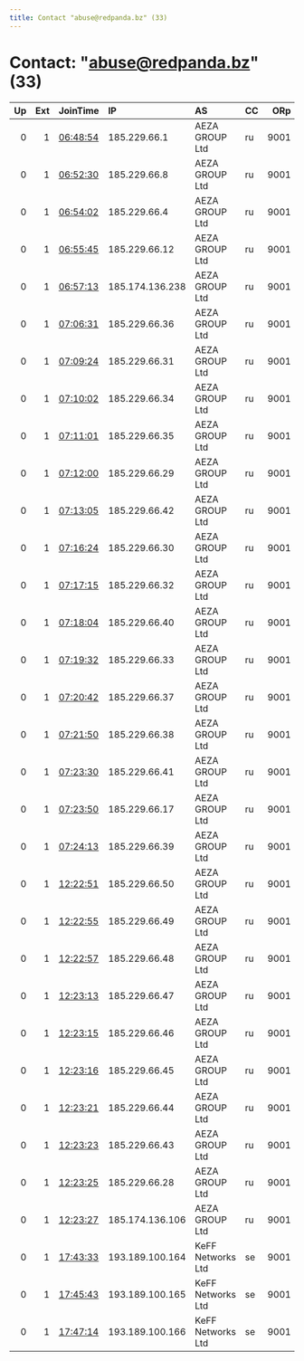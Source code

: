 ```yaml
---
title: Contact "abuse@redpanda.bz" (33)
---
```


# Contact: "abuse@redpanda.bz" (33)

|   Up |   Ext | JoinTime                                                                                              | IP              | AS                | CC   |   ORp |   Dirp | OS    | Version   | Nickname   |   eFamMembers |
|-----:|------:|:------------------------------------------------------------------------------------------------------|:----------------|:------------------|:-----|------:|-------:|:------|:----------|:-----------|--------------:|
|    0 |     1 | [06:48:54](https://nusenu.github.io/OrNetStats/w/relay/385B1086740F164B4C1B7576624742BBB8FACB38.html) | 185.229.66.1    | AEZA GROUP Ltd    | ru   |  9001 |      0 | Linux | 0.4.6.9   | Candle     |            35 |
|    0 |     1 | [06:52:30](https://nusenu.github.io/OrNetStats/w/relay/7AEA4280238A5DD5D303882B18816696142B1EF7.html) | 185.229.66.8    | AEZA GROUP Ltd    | ru   |  9001 |      0 | Linux | 0.4.6.9   | Candle     |            35 |
|    0 |     1 | [06:54:02](https://nusenu.github.io/OrNetStats/w/relay/96A0E2A015120AEA5BD3E6C96214A99A38000A5D.html) | 185.229.66.4    | AEZA GROUP Ltd    | ru   |  9001 |      0 | Linux | 0.4.6.9   | Candle     |            35 |
|    0 |     1 | [06:55:45](https://nusenu.github.io/OrNetStats/w/relay/F6EFCDAB4DC4F3E5D409C956F241C6A80618EF55.html) | 185.229.66.12   | AEZA GROUP Ltd    | ru   |  9001 |      0 | Linux | 0.4.6.9   | Candle     |            35 |
|    0 |     1 | [06:57:13](https://nusenu.github.io/OrNetStats/w/relay/59514778569B51428DB108925E68C0DBB0E12738.html) | 185.174.136.238 | AEZA GROUP Ltd    | ru   |  9001 |      0 | Linux | 0.4.6.9   | Candle     |            35 |
|    0 |     1 | [07:06:31](https://nusenu.github.io/OrNetStats/w/relay/4DF3FC100790A1BC4EEE5937670C2C09D30B4E0E.html) | 185.229.66.36   | AEZA GROUP Ltd    | ru   |  9001 |      0 | Linux | 0.4.6.9   | Candle     |            35 |
|    0 |     1 | [07:09:24](https://nusenu.github.io/OrNetStats/w/relay/A9EF83A143E3EF0C5C3A3D543232648B4A3FAEA3.html) | 185.229.66.31   | AEZA GROUP Ltd    | ru   |  9001 |      0 | Linux | 0.4.6.9   | Candle     |            35 |
|    0 |     1 | [07:10:02](https://nusenu.github.io/OrNetStats/w/relay/0CA32C7C47BE590EB8585F13D5603F017D852AC0.html) | 185.229.66.34   | AEZA GROUP Ltd    | ru   |  9001 |      0 | Linux | 0.4.6.9   | Candle     |            35 |
|    0 |     1 | [07:11:01](https://nusenu.github.io/OrNetStats/w/relay/D03F039196D0BFBDA8A4ADC3661EB63AC127DE0C.html) | 185.229.66.35   | AEZA GROUP Ltd    | ru   |  9001 |      0 | Linux | 0.4.6.9   | Candle     |            35 |
|    0 |     1 | [07:12:00](https://nusenu.github.io/OrNetStats/w/relay/11884733F0FC310B62A8597B843FD2C1F3EB027A.html) | 185.229.66.29   | AEZA GROUP Ltd    | ru   |  9001 |      0 | Linux | 0.4.6.9   | Candle     |            35 |
|    0 |     1 | [07:13:05](https://nusenu.github.io/OrNetStats/w/relay/B918493B61D4E09AF02349BFEB5D4E313F7DA0C6.html) | 185.229.66.42   | AEZA GROUP Ltd    | ru   |  9001 |      0 | Linux | 0.4.6.9   | Candle     |            35 |
|    0 |     1 | [07:16:24](https://nusenu.github.io/OrNetStats/w/relay/D04D46FD1658BEE112A5CC2098015C07515DA571.html) | 185.229.66.30   | AEZA GROUP Ltd    | ru   |  9001 |      0 | Linux | 0.4.6.9   | Candle     |            35 |
|    0 |     1 | [07:17:15](https://nusenu.github.io/OrNetStats/w/relay/B04399B7B96B88944ED7A99FB3D3B224489A69FC.html) | 185.229.66.32   | AEZA GROUP Ltd    | ru   |  9001 |      0 | Linux | 0.4.6.9   | Candle     |            35 |
|    0 |     1 | [07:18:04](https://nusenu.github.io/OrNetStats/w/relay/80CF996CC3CE47FF15ED6927725CAC0DA66C0187.html) | 185.229.66.40   | AEZA GROUP Ltd    | ru   |  9001 |      0 | Linux | 0.4.6.9   | Candle     |            35 |
|    0 |     1 | [07:19:32](https://nusenu.github.io/OrNetStats/w/relay/DE9F5AD8B2A899C8453B90007777E5FBC1372C5D.html) | 185.229.66.33   | AEZA GROUP Ltd    | ru   |  9001 |      0 | Linux | 0.4.6.9   | Candle     |            35 |
|    0 |     1 | [07:20:42](https://nusenu.github.io/OrNetStats/w/relay/06CB7272FB4E91FACC8292E88ED952183691B052.html) | 185.229.66.37   | AEZA GROUP Ltd    | ru   |  9001 |      0 | Linux | 0.4.6.9   | Candle     |            35 |
|    0 |     1 | [07:21:50](https://nusenu.github.io/OrNetStats/w/relay/7A707F87C184837DE152887C52DD42777E401564.html) | 185.229.66.38   | AEZA GROUP Ltd    | ru   |  9001 |      0 | Linux | 0.4.6.9   | Candle     |            35 |
|    0 |     1 | [07:23:30](https://nusenu.github.io/OrNetStats/w/relay/6952327CAA8FB6E17AA9472B721102AED295C918.html) | 185.229.66.41   | AEZA GROUP Ltd    | ru   |  9001 |      0 | Linux | 0.4.6.9   | Candle     |            35 |
|    0 |     1 | [07:23:50](https://nusenu.github.io/OrNetStats/w/relay/8837570791359DB73610CCB330D5C49431F9D66B.html) | 185.229.66.17   | AEZA GROUP Ltd    | ru   |  9001 |      0 | Linux | 0.4.6.9   | Candle     |            35 |
|    0 |     1 | [07:24:13](https://nusenu.github.io/OrNetStats/w/relay/A054D27FB3980EF359525212BB39FA5F22C81B00.html) | 185.229.66.39   | AEZA GROUP Ltd    | ru   |  9001 |      0 | Linux | 0.4.6.9   | Candle     |            35 |
|    0 |     1 | [12:22:51](https://nusenu.github.io/OrNetStats/w/relay/ACAC3CC9650A85A794D65424393155DADFD80D25.html) | 185.229.66.50   | AEZA GROUP Ltd    | ru   |  9001 |      0 | Linux | 0.4.6.9   | Candle     |            35 |
|    0 |     1 | [12:22:55](https://nusenu.github.io/OrNetStats/w/relay/2A556638A9C07611334124D66038521216907F66.html) | 185.229.66.49   | AEZA GROUP Ltd    | ru   |  9001 |      0 | Linux | 0.4.6.9   | Candle     |            35 |
|    0 |     1 | [12:22:57](https://nusenu.github.io/OrNetStats/w/relay/46021466CF0F1DFA5E42F2D86F364BFFB8619C8D.html) | 185.229.66.48   | AEZA GROUP Ltd    | ru   |  9001 |      0 | Linux | 0.4.6.9   | Candle     |            35 |
|    0 |     1 | [12:23:13](https://nusenu.github.io/OrNetStats/w/relay/7484516AB7C445B81FA79B33089BBF9524FFD40E.html) | 185.229.66.47   | AEZA GROUP Ltd    | ru   |  9001 |      0 | Linux | 0.4.6.9   | Candle     |            35 |
|    0 |     1 | [12:23:15](https://nusenu.github.io/OrNetStats/w/relay/52F8A966B7A781C34CF2D7461A8FF9E3D7FD2CB5.html) | 185.229.66.46   | AEZA GROUP Ltd    | ru   |  9001 |      0 | Linux | 0.4.6.9   | Candle     |            35 |
|    0 |     1 | [12:23:16](https://nusenu.github.io/OrNetStats/w/relay/346C9DD9983C2B661F981116DB8BB14575235773.html) | 185.229.66.45   | AEZA GROUP Ltd    | ru   |  9001 |      0 | Linux | 0.4.6.9   | Candle     |            35 |
|    0 |     1 | [12:23:21](https://nusenu.github.io/OrNetStats/w/relay/B0E01CD657215B72DCC1230BB5B28BD6E1A41402.html) | 185.229.66.44   | AEZA GROUP Ltd    | ru   |  9001 |      0 | Linux | 0.4.6.9   | Candle     |            35 |
|    0 |     1 | [12:23:23](https://nusenu.github.io/OrNetStats/w/relay/874BC4F0EEE0FC4D875C896F42C15ECD8D0EAC91.html) | 185.229.66.43   | AEZA GROUP Ltd    | ru   |  9001 |      0 | Linux | 0.4.6.9   | Candle     |            35 |
|    0 |     1 | [12:23:25](https://nusenu.github.io/OrNetStats/w/relay/20E321FD0FFD62992E854603AB00C62E1652490D.html) | 185.229.66.28   | AEZA GROUP Ltd    | ru   |  9001 |      0 | Linux | 0.4.6.9   | Candle     |            35 |
|    0 |     1 | [12:23:27](https://nusenu.github.io/OrNetStats/w/relay/8E18C7981100EA32AC00550EADE976F1A8637222.html) | 185.174.136.106 | AEZA GROUP Ltd    | ru   |  9001 |      0 | Linux | 0.4.6.9   | Candle     |            35 |
|    0 |     1 | [17:43:33](https://nusenu.github.io/OrNetStats/w/relay/F13796B5F0BF11748C00FD9FFCDBC11C26C1B8BC.html) | 193.189.100.164 | KeFF Networks Ltd | se   |  9001 |      0 | Linux | 0.4.6.9   | Candle     |            35 |
|    0 |     1 | [17:45:43](https://nusenu.github.io/OrNetStats/w/relay/D6F82E67BF6162347B99E37FA35B8091E4695178.html) | 193.189.100.165 | KeFF Networks Ltd | se   |  9001 |      0 | Linux | 0.4.6.9   | Candle     |            35 |
|    0 |     1 | [17:47:14](https://nusenu.github.io/OrNetStats/w/relay/5C5FA7C7905F0C2E6BDC63DC0FF68FBDADD960F5.html) | 193.189.100.166 | KeFF Networks Ltd | se   |  9001 |      0 | Linux | 0.4.6.9   | Candle     |            35 |
